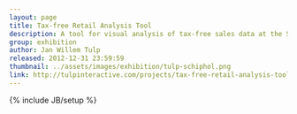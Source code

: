 ```yaml
---
layout: page
title: Tax-free Retail Analysis Tool
description: A tool for visual analysis of tax-free sales data at the Schiphol-Amsterdam airport
group: exhibition
author: Jan Willem Tulp
released: 2012-12-31 23:59:59
thumbnail: ../assets/images/exhibition/tulp-schiphol.png
link: http://tulpinteractive.com/projects/tax-free-retail-analysis-tool/
---
```


{% include JB/setup %}

